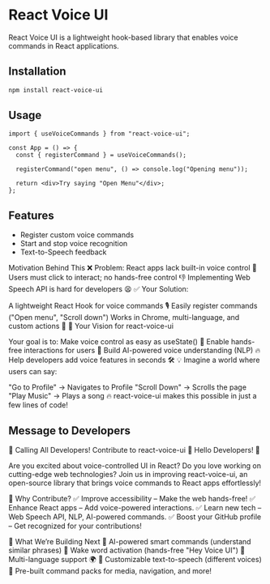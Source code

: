 # React Voice UI

React Voice UI is a lightweight hook-based library that enables voice commands in React applications.

## Installation
```sh
npm install react-voice-ui
```

## Usage
```tsx
import { useVoiceCommands } from "react-voice-ui";

const App = () => {
  const { registerCommand } = useVoiceCommands();

  registerCommand("open menu", () => console.log("Opening menu"));

  return <div>Try saying "Open Menu"</div>;
};
```

## Features
- Register custom voice commands
- Start and stop voice recognition
- Text-to-Speech feedback

Motivation Behind This
❌ Problem:
React apps lack built-in voice control 🚫
Users must click to interact; no hands-free control 👎
Implementing Web Speech API is hard for developers 😫
✅ Your Solution:

A lightweight React Hook for voice commands 🎙️
Easily register commands ("Open menu", "Scroll down")
Works in Chrome, multi-language, and custom actions 🚀
🎯 Your Vision for react-voice-ui

Your goal is to:
Make voice control as easy as useState() 🎯
Enable hands-free interactions for users 🙌
Build AI-powered voice understanding (NLP) 🔥
Help developers add voice features in seconds 🛠️
💡 Imagine a world where users can say:

"Go to Profile" → Navigates to Profile
"Scroll Down" → Scrolls the page
"Play Music" → Plays a song
🔥 react-voice-ui makes this possible in just a few lines of code!


## Message to Developers
🎤 Calling All Developers! Contribute to react-voice-ui 🚀
Hello Developers! 👋

Are you excited about voice-controlled UI in React? Do you love working on cutting-edge web technologies? Join us in improving react-voice-ui, an open-source library that brings voice commands to React apps effortlessly!

🌟 Why Contribute?
✅ Improve accessibility – Make the web hands-free!
✅ Enhance React apps – Add voice-powered interactions.
✅ Learn new tech – Web Speech API, NLP, AI-powered commands.
✅ Boost your GitHub profile – Get recognized for your contributions!

🚀 What We’re Building Next
🔹 AI-powered smart commands (understand similar phrases)
🔹 Wake word activation (hands-free "Hey Voice UI")
🔹 Multi-language support 🌍
🔹 Customizable text-to-speech (different voices)
🔹 Pre-built command packs for media, navigation, and more!